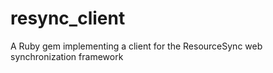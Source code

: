 # resync_client
A Ruby gem implementing a client for the ResourceSync web synchronization framework
